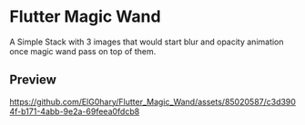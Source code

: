 # Flutter Magic Wand

A Simple Stack with 3 images that would start blur and opacity animation once magic wand pass on top of them.

## Preview


https://github.com/ElG0hary/Flutter_Magic_Wand/assets/85020587/c3d3904f-b171-4abb-9e2a-69feea0fdcb8

